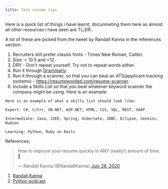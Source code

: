 ```yaml
---
title: Tech resume tips
---
```


Here is a quick list of things i have learnt, documneting them here as almost all other resources i have seen are TL;DR..

A lot of these are picked from the tweet by Randall Kanna in the references section. 

1. Recruiters still prefer classis fonts - Times New Roman, Calibri.
2. Size: > 10.5 and <12.
3. DRY - Don't repeat yourself. Try not to repeat words either.
4. Run it through [Grammarly](https://www.grammarly.com/). 
5. Run it through a scanner, so that you can beat an ATS(applicant tracking systems) - https://resumeworded.com/resume-scanner.
6. Include a Skills List so that you beat whatever keyword scanner the company might be using. Here is an example:

```
Here is an example of what a skills list should look like:

Expert: C#, C/C++, VB.NET, ASP.NET, HTML, CSS, SQL, REST, SOAP

Intermediate: Java, J2EE, Spring, Hibernate, JDBC, Eclipse, Jenkins, Hudson

Learning: Python, Ruby on Rails
```




References;

<blockquote class="twitter-tweet"><p lang="en" dir="ltr">How to improve your resume quickly in ANY (really!) amount of time. 🧵</p>&mdash; Randall Kanna (@RandallKanna) <a href="https://twitter.com/RandallKanna/status/1287950733380218880?ref_src=twsrc%5Etfw">July 28, 2020</a></blockquote> <script async src="https://platform.twitter.com/widgets.js" charset="utf-8"></script> 

1. [Randall Kanna](https://twitter.com/RandallKanna?ref_src=twsrc%5Egoogle%7Ctwcamp%5Eserp%7Ctwgr%5Eauthor)
2. [Python podcast](https://testandcode.com/122)
